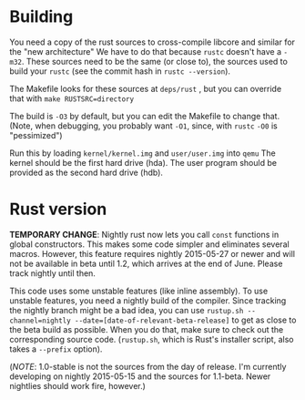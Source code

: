 # Building
You need a copy of the rust sources to cross-compile libcore and
similar for the "new architecture" We have to do that because `rustc`
doesn't have a `-m32`. These sources need to be the same (or close
to), the sources used to build your `rustc` (see the commit hash in
`rustc --version`).

The Makefile looks for these sources at `deps/rust` , but you can
override that with `make RUSTSRC=directory`

The build is `-O3` by default, but you can edit the Makefile to change
that. (Note, when debugging, you probably want `-O1`, since, with
`rustc` `-O0` is "pessimized")

Run this by loading `kernel/kernel.img` and `user/user.img` into `qemu`
The kernel should be the first hard drive (hda).
The user program should be provided as the second hard drive (hdb).

# Rust version

**TEMPORARY CHANGE**: Nightly rust now lets you call `const` functions
in global constructors. This makes some code simpler and eliminates
several macros. However, this feature requires nightly 2015-05-27 or
newer and will not be available in beta until 1.2, which arrives at
the end of June. Please track nightly until then.

This code uses some unstable features (like inline assembly). To use
unstable features, you need a nightly build of the compiler. Since
tracking the nightly branch might be a bad idea, you can use
`rustup.sh --channel=nightly --date=[date-of-relevant-beta-release]`
to get as close to the beta build as possible. When you do that,
make sure to check out the corresponding source code. (`rustup.sh`,
which is Rust's installer script, also takes a `--prefix` option).

(*NOTE*: 1.0-stable is not the sources from the day of release.
I'm currently developing on nightly 2015-05-15 and the sources for
1.1-beta. Newer nightlies should work fire, however.)

